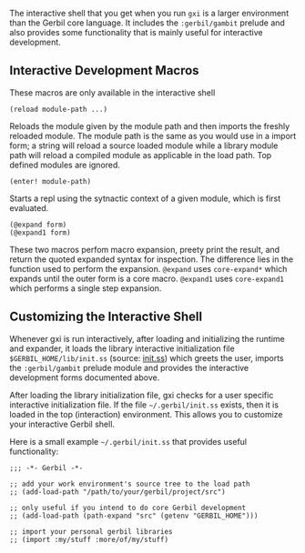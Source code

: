 The interactive shell that you get when you run `gxi` is a larger
environment than the Gerbil core language. It includes the
`:gerbil/gambit` prelude and also provides some functionality that is
mainly useful for interactive development.

## Interactive Development Macros
These macros are only available in the interactive shell

```
(reload module-path ...)
```

Reloads the module given by the module path and then imports the
freshly reloaded module. The module path is the same as you would use
in a import form; a string will reload a source loaded module while a
library module path will reload a compiled module as applicable in the
load path. Top defined modules are ignored.

```
(enter! module-path)
```

Starts a repl using the sytnactic context of a given module, which is first evaluated.

```
(@expand form)
(@expand1 form)
```

These two macros perfom macro expansion, preety print the result, and
return the quoted expanded syntax for inspection. The difference lies
in the function used to perform the expansion. `@expand` uses
`core-expand*` which expands until the outer form is a core
macro. `@expand1` uses `core-expand1` which performs a single step
expansion.

## Customizing the Interactive Shell

Whenever gxi is run interactively, after loading and initializing the
runtime and expander, it loads the library interactive initialization file
`$GERBIL_HOME/lib/init.ss` (source: [init.ss](/vyzo/gerbil/blob/master/src/gerbil/interactive/init.ss)) which greets the user, imports the `:gerbil/gambit` prelude module
and provides the interactive development forms documented above.

After loading the library initialization file, gxi checks for a user
specific interactive initialization file. If the file
`~/.gerbil/init.ss` exists, then it is loaded in the top (interaction)
environment. This allows you to customize your interactive Gerbil
shell.

Here is a small example `~/.gerbil/init.ss` that provides useful functionality:
```
;;; -*- Gerbil -*-

;; add your work environment's source tree to the load path
;; (add-load-path "/path/to/your/gerbil/project/src")

;; only useful if you intend to do core Gerbil development
;; (add-load-path (path-expand "src" (getenv "GERBIL_HOME")))

;; import your personal gerbil libraries
;; (import :my/stuff :more/of/my/stuff)

```

